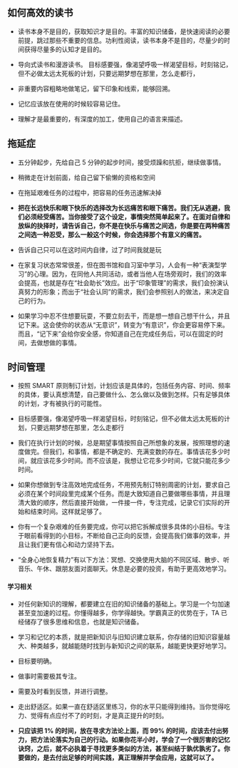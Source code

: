 ## 如何高效的读书

- 读书本身不是目的，获取知识才是目的。丰富的知识储备，是快速阅读的必要前提，跳过那些不重要的信息。功利性阅读，读书本身不是目的，尽量少的时间获得尽量多的认知才是目的。

- 导向式读书和漫游读书。 目标感要强，像渴望呼吸一样渴望目标，时刻铭记，但不必做太远太死板的计划，只要远期梦想在那里，怎么走都行，

- 非重要内容粗略地做笔记，留下印象和线索，能够回溯。

- 记忆应该放在使用的时候较容易记住。

- 理解才是最重要的，有深度的加工，使用自己的语言来描述。

## 拖延症

- 五分钟起步，先给自己 5 分钟的起步时间，接受烦躁和抗拒，继续做事情。

- 稍微走在计划前面，给自己留下偷懒的资格和空间

- 在拖延艰难任务的过程中，把容易的任务迅速解决掉

- **把在长远快乐和眼下快乐的选择改为长远痛苦和眼下痛苦。我们无从逃避，我们必须经受痛苦。当你接受了这个设定，事情突然简单起来了。在面对自律和放纵的抉择时，请告诉自己，你不是在快乐与痛苦之间选，你是要在两种痛苦之间选一种忍受，那么一般这个时候，你会选择那个有意义的痛苦。**

- 告诉自己只可以在这时间内自律，过了时间我就是玩

- 在家复习状态常常很差，但在图书馆和自习室中学习，人会有一种“表演型学习”的心理。因为，在同他人共同活动，或者当他人在场旁观时，我们的效率会提高，也就是存在“社会助长”效应。出于“印象管理”的需求，我们会扮演认真努力的形象；而出于“社会认同”的需求，我们会参照别人的做法，来决定自己的行为。

- 如果学习中忍不住想要玩耍，不要立刻去干，而是想一想自己想干什么，并且记下来。这会使你的状态从“无意识”，转变为“有意识”，你会更容易停下来。而且，“记下来”会给你安全感，你知道自己在完成任务后，可以在固定的时间，去做想做的事情。

## 时间管理

- 按照 SMART 原则制订计划，计划应该是具体的，包括任务内容、时间、频率的具体，要认真想清楚，自己要做什么、怎么做以及做到怎样。只有足够具体的计划，才有被执行的可能性。

- 目标感要强，像渴望呼吸一样渴望目标，时刻铭记，但不必做太远太死板的计划，只要远期梦想在那里，怎么走都行

- 我们在执行计划的时候，总是期望事情按照自己所想象的发展，按照理想的速度做完。但我们，和事情，都是不确定的、充满变数的存在。事情该花多少时间，就应该花多少时间。而不应该是，我想让它花多少时间，它就只能花多少时间。

- 如果你想做到专注高效地完成任务，不用预先制订特别周密的计划，要求自己必须在某个时间段里完成某个任务。而是大致知道自己要做哪些事情，并且理清大致的顺序，然后直接开始做，一件接一件，专注完成，记录它们实际的开始和结束时间。这样就足够了。

- 你有一个复杂艰难的任务要完成，你可以把它拆解成很多具体的小目标。专注于眼前看得到的小目标，不断给自己正向的反馈，会提高我们做事的效率，并且让我们更有信心和动力坚持下去。

- “全身心地恢复精力”有以下方法：冥想、交换使用大脑的不同区域、散步、听音乐、午休、跟朋友面对面聊天。休息是必要的投资，有助于更高效地学习。

#### 学习相关

- 对任何新知识的理解，都要建立在旧的知识储备的基础上。学习是一个匀加速甚至变加速的过程。你懂得越多，你学得越快。学霸真正的优势在于，TA 已经储存了很多思维和信息，也就是知识储备。

- 学习和记忆的本质，就是把新知识与旧知识建立联系，你存储的旧知识容量越大、种类越多，就越能随时找到与新知识之间的联系，越能更快更好地学习。

- 目标要明确。

- 做事时需要极其专注。

- 需要及时看到反馈，并进行调整。

- 走出舒适区。如果一直在舒适区里练习，你的水平只能得到维持。当你觉得吃力、觉得有点应付不了的时刻，才是真正提升的时刻。

- **只应该把 1% 的时间，放在寻求方法论上面，而 99% 的时间，应该去付出努力，把方法论落实为自己的行动。如果你花半小时，学会了一个很厉害的记忆诀窍，之后，就不必执着于寻找更多类似的方法，甚至纠结于孰优孰劣了。你要做的，是去付出足够的时间实践，真正理解并学会应用，这就可以了。**
